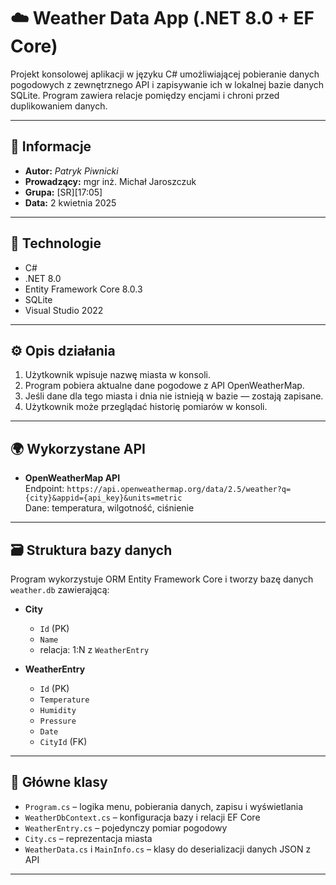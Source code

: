 # ☁️ Weather Data App (.NET 8.0 + EF Core)

Projekt konsolowej aplikacji w języku C# umożliwiającej pobieranie danych pogodowych z zewnętrznego API i zapisywanie ich w lokalnej bazie danych SQLite. Program zawiera relacje pomiędzy encjami i chroni przed duplikowaniem danych.

---

## 📌 Informacje

- **Autor:** *Patryk Piwnicki*
- **Prowadzący:** mgr inż. Michał Jaroszczuk
- **Grupa:** [SR][17:05]
- **Data:** 2 kwietnia 2025

---

## 🔧 Technologie

- C#
- .NET 8.0
- Entity Framework Core 8.0.3
- SQLite
- Visual Studio 2022

---

## ⚙️ Opis działania

1. Użytkownik wpisuje nazwę miasta w konsoli.
2. Program pobiera aktualne dane pogodowe z API OpenWeatherMap.
3. Jeśli dane dla tego miasta i dnia nie istnieją w bazie — zostają zapisane.
4. Użytkownik może przeglądać historię pomiarów w konsoli.

---

## 🌍 Wykorzystane API

- **OpenWeatherMap API**  
  Endpoint: `https://api.openweathermap.org/data/2.5/weather?q={city}&appid={api_key}&units=metric`  
  Dane: temperatura, wilgotność, ciśnienie

---

## 🗃️ Struktura bazy danych

Program wykorzystuje ORM Entity Framework Core i tworzy bazę danych `weather.db` zawierającą:

- **City**
  - `Id` (PK)
  - `Name`
  - relacja: 1:N z `WeatherEntry`

- **WeatherEntry**
  - `Id` (PK)
  - `Temperature`
  - `Humidity`
  - `Pressure`
  - `Date`
  - `CityId` (FK)

---

## 🧩 Główne klasy

- `Program.cs` – logika menu, pobierania danych, zapisu i wyświetlania
- `WeatherDbContext.cs` – konfiguracja bazy i relacji EF Core
- `WeatherEntry.cs` – pojedynczy pomiar pogodowy
- `City.cs` – reprezentacja miasta
- `WeatherData.cs` i `MainInfo.cs` – klasy do deserializacji danych JSON z API

---
